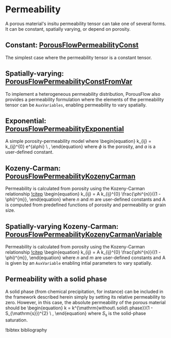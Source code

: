 # Permeability

A porous material's insitu permeability tensor can take one of several forms. It can be constant,
spatially varying, or depend on porosity.

## Constant: [PorousFlowPermeabilityConst](/PorousFlowPermeabilityConst.md)

The simplest case where the permeability tensor is a constant tensor.

## Spatially-varying: [PorousFlowPermeabilityConstFromVar](/PorousFlowPermeabilityConstFromVar.md)

To implement a heterogeneous permeability distribution, PorousFlow also provides a
permeability formulation where the elements of the permeability tensor can be `AuxVariables`,
enabling permeability to vary spatially.

## Exponential: [PorousFlowPermeabilityExponential](/PorousFlowPermeabilityExponential.md)

A simple porosity-permeability model where
\begin{equation}
k_{ij} = k_{ij}^{0} e^{a\phi} \ ,
\end{equation}
where $\phi$ is the porosity, and $a$ is a user-defined constant.

## Kozeny-Carman: [PorousFlowPermeabilityKozenyCarman](/PorousFlowPermeabilityKozenyCarman.md)

Permeability is calculated from porosity using the Kozeny-Carman relationship [!citep](oelkers1996)
\begin{equation}
k_{ij} = A k_{ij}^{0} \frac{\phi^{n}}{(1 - \phi)^{m}},
\end{equation}
where $n$ and $m$ are user-defined constants and A is computed from predefined functions of porosity and permeability or grain size.

## Spatially-varying Kozeny-Carman: [PorousFlowPermeabilityKozenyCarmanVariable](/PorousFlowPermeabilityKozenyCarmanVariable.md)

Permeability is calculated from porosity using the Kozeny-Carman relationship [!citep](oelkers1996)
\begin{equation}
k_{ij} = A k_{ij}^{0} \frac{\phi^{n}}{(1 - \phi)^{m}},
\end{equation}
where $n$ and $m$ are user-defined constants and A is given by an `AuxVariable` enabling intial parameters to vary spatially.

## Permeability with a solid phase

A solid phase (from chemical precipitation, for instance) can be included in the framework described
herein simply by setting its relative permeability to zero.  However, in this case, the absolute
permeability of the porous material should be
\begin{equation}
k = k^{\mathrm{without\ solid\ phase}}(1 - S_{\mathrm{s}})^{2} \ ,
\end{equation}
where $S_{\mathrm{s}}$ is the solid-phase saturation.


!bibtex bibliography
